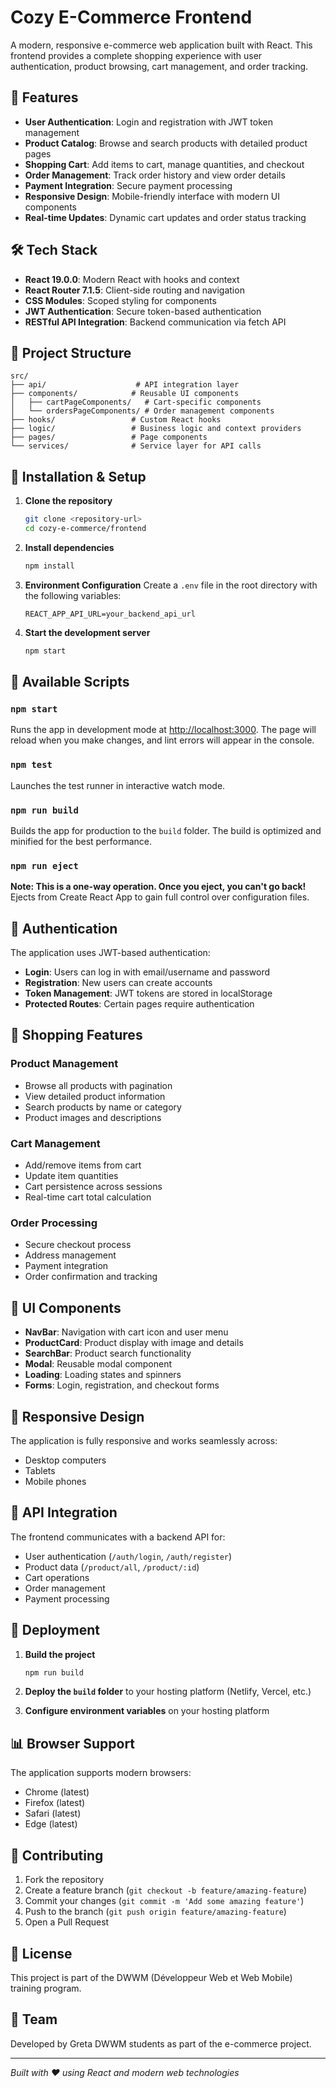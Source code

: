 # Cozy E-Commerce Frontend

A modern, responsive e-commerce web application built with React. This frontend provides a complete shopping experience with user authentication, product browsing, cart management, and order tracking.

## 🚀 Features

- **User Authentication**: Login and registration with JWT token management
- **Product Catalog**: Browse and search products with detailed product pages
- **Shopping Cart**: Add items to cart, manage quantities, and checkout
- **Order Management**: Track order history and view order details
- **Payment Integration**: Secure payment processing
- **Responsive Design**: Mobile-friendly interface with modern UI components
- **Real-time Updates**: Dynamic cart updates and order status tracking

## 🛠️ Tech Stack

- **React 19.0.0**: Modern React with hooks and context
- **React Router 7.1.5**: Client-side routing and navigation
- **CSS Modules**: Scoped styling for components
- **JWT Authentication**: Secure token-based authentication
- **RESTful API Integration**: Backend communication via fetch API

## 📁 Project Structure

```
src/
├── api/                    # API integration layer
├── components/            # Reusable UI components
│   ├── cartPageComponents/   # Cart-specific components
│   └── ordersPageComponents/ # Order management components
├── hooks/                 # Custom React hooks
├── logic/                 # Business logic and context providers
├── pages/                 # Page components
└── services/              # Service layer for API calls
```

## 🔧 Installation & Setup

1. **Clone the repository**
   ```bash
   git clone <repository-url>
   cd cozy-e-commerce/frontend
   ```

2. **Install dependencies**
   ```bash
   npm install
   ```

3. **Environment Configuration**
   Create a `.env` file in the root directory with the following variables:
   ```env
   REACT_APP_API_URL=your_backend_api_url
   ```

4. **Start the development server**
   ```bash
   npm start
   ```

## 🚀 Available Scripts

### `npm start`
Runs the app in development mode at [http://localhost:3000](http://localhost:3000).
The page will reload when you make changes, and lint errors will appear in the console.

### `npm test`
Launches the test runner in interactive watch mode.

### `npm run build`
Builds the app for production to the `build` folder.
The build is optimized and minified for the best performance.

### `npm run eject`
**Note: This is a one-way operation. Once you eject, you can't go back!**
Ejects from Create React App to gain full control over configuration files.

## 🔐 Authentication

The application uses JWT-based authentication:
- **Login**: Users can log in with email/username and password
- **Registration**: New users can create accounts
- **Token Management**: JWT tokens are stored in localStorage
- **Protected Routes**: Certain pages require authentication

## 🛒 Shopping Features

### Product Management
- Browse all products with pagination
- View detailed product information
- Search products by name or category
- Product images and descriptions

### Cart Management
- Add/remove items from cart
- Update item quantities
- Cart persistence across sessions
- Real-time cart total calculation

### Order Processing
- Secure checkout process
- Address management
- Payment integration
- Order confirmation and tracking

## 🎨 UI Components

- **NavBar**: Navigation with cart icon and user menu
- **ProductCard**: Product display with image and details
- **SearchBar**: Product search functionality
- **Modal**: Reusable modal component
- **Loading**: Loading states and spinners
- **Forms**: Login, registration, and checkout forms

## 📱 Responsive Design

The application is fully responsive and works seamlessly across:
- Desktop computers
- Tablets
- Mobile phones

## 🔗 API Integration

The frontend communicates with a backend API for:
- User authentication (`/auth/login`, `/auth/register`)
- Product data (`/product/all`, `/product/:id`)
- Cart operations
- Order management
- Payment processing

## 🚀 Deployment

1. **Build the project**
   ```bash
   npm run build
   ```

2. **Deploy the `build` folder** to your hosting platform (Netlify, Vercel, etc.)

3. **Configure environment variables** on your hosting platform

## 📊 Browser Support

The application supports modern browsers:
- Chrome (latest)
- Firefox (latest)
- Safari (latest)
- Edge (latest)

## 🤝 Contributing

1. Fork the repository
2. Create a feature branch (`git checkout -b feature/amazing-feature`)
3. Commit your changes (`git commit -m 'Add some amazing feature'`)
4. Push to the branch (`git push origin feature/amazing-feature`)
5. Open a Pull Request

## 📝 License

This project is part of the DWWM (Développeur Web et Web Mobile) training program.

## 👥 Team

Developed by Greta DWWM students as part of the e-commerce project.

---

*Built with ❤️ using React and modern web technologies*
